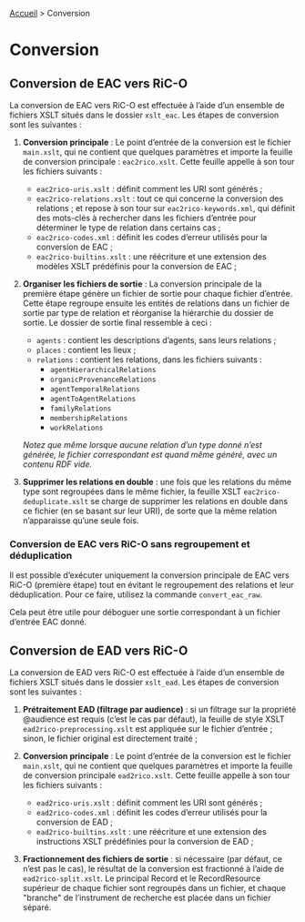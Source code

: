 [Accueil](index.md) > Conversion

# Conversion

## Conversion de EAC vers RiC-O

La conversion de EAC vers RiC-O est effectuée à l’aide d’un ensemble 
de fichiers XSLT situés dans le dossier `xslt_eac`. Les étapes de 
conversion sont les suivantes :

1. **Conversion principale** : Le point d’entrée de la conversion 
est le fichier `main.xslt`, qui ne contient que quelques paramètres et 
importe la feuille de conversion principale : `eac2rico.xslt`.
Cette feuille appelle à son tour les fichiers suivants :
   - `eac2rico-uris.xslt` : définit comment les URI sont générés ;
   - `eac2rico-relations.xslt` : tout ce qui concerne la conversion des
relations ; et repose à son tour sur `eac2rico-keywords.xml`, 
qui définit des mots-clés à rechercher dans les fichiers d’entrée 
pour déterminer le type de relation dans certains cas ;
   - `eac2rico-codes.xml` : définit les codes d’erreur utilisés pour 
la conversion de EAC ;
   - `eac2rico-builtins.xslt` : une réécriture et une extension des 
modèles XSLT prédéfinis pour la conversion de EAC ;


2. **Organiser les fichiers de sortie** : La conversion principale de
la première étape génère un fichier de sortie pour chaque fichier 
d’entrée. Cette étape regroupe ensuite les entités de relations 
dans un fichier de sortie par type de relation et réorganise la 
hiérarchie du dossier de sortie. Le dossier de sortie final ressemble 
à ceci :
   - `agents` : contient les descriptions d’agents, sans leurs relations ;
   - `places` : contient les lieux ;
   - `relations` : contient les relations, dans les fichiers suivants :
     - `agentHierarchicalRelations`
     - `organicProvenanceRelations`
     - `agentTemporalRelations`
     - `agentToAgentRelations`
     - `familyRelations`
     - `membershipRelations`
     - `workRelations`

   _Notez que même lorsque aucune relation d’un type donné n’est 
générée, le fichier correspondant est quand même généré, avec un 
contenu RDF vide._


3. **Supprimer les relations en double** : 
une fois que les relations du même type sont regroupées dans le même 
fichier, la feuille XSLT `eac2rico-deduplicate.xslt` se 
charge de supprimer les relations en double dans ce fichier (en se 
basant sur leur URI), de sorte que la même relation n’apparaisse 
qu’une seule fois.

### Conversion de EAC vers RiC-O sans regroupement et déduplication

Il est possible d’exécuter uniquement la conversion principale de EAC 
vers RiC-O (première étape) tout en évitant le regroupement des 
relations et leur déduplication. Pour ce faire, utilisez la commande
`convert_eac_raw`.

Cela peut être utile pour déboguer une sortie correspondant à un fichier 
d’entrée EAC donné.

## Conversion de EAD vers RiC-O

La conversion de EAD vers RiC-O est effectuée à l’aide d’un ensemble 
de fichiers XSLT situés dans le dossier `xslt_ead`. Les étapes de 
conversion sont les suivantes :

1. **Prétraitement EAD (filtrage par audience)** : si un filtrage sur 
la propriété @audience est requis (c’est le cas par défaut), la feuille
de style XSLT `ead2rico-preprocessing.xslt` est appliquée sur le 
fichier d’entrée ; sinon, le fichier original est directement traité ;


2. **Conversion principale** : Le point d’entrée de la conversion est 
le fichier `main.xslt`, qui ne contient que quelques paramètres et 
importe la feuille de conversion principale `ead2rico.xslt`. 
Cette feuille appelle à son tour les fichiers suivants :
   - `ead2rico-uris.xslt` : définit comment les URI sont générés ;
   - `ead2rico-codes.xml` : définit les codes d’erreur utilisés pour 
la conversion de EAD ;
   - `ead2rico-builtins.xslt` : une réécriture et une extension des 
instructions XSLT prédéfinies pour la conversion de EAD ;


3. **Fractionnement des fichiers de sortie** : si nécessaire 
(par défaut, ce n’est pas le cas), le résultat de la conversion 
est fractionné à l’aide de `ead2rico-split.xslt`. Le principal Record 
et le RecordResource supérieur de chaque fichier sont regroupés 
dans un fichier, et chaque "branche" de l’instrument de recherche est 
placée dans un fichier séparé.
